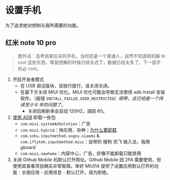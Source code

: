 # 设置手机
为了追求绝对控制与我所需要的功能。
## 红米 note 10 pro
> 题外话：高考结束后买的手机，当时还是一个普通人，自然不知道刷机解 bl root 这些东西，等我想解的时候已经太迟了，数据已经太多了。下一部手机必 root。
1. 开启开发者模式
    * 在 USB 调试版块，该放行放行，该关闭关闭。
    * 在最下方关闭 MIUI 优化。MIUI 优化可能会导致无法使用 adb install 安装软件。（报错 `INSTALL_FAILED_USER_RESTRICTED`）*顺带，这已经是一个持续至少 6 年的问题了。*
        * 关闭后刷新率会自动 120HZ，调回 60。
2. [使用 ADB](./adb.md) 卸载一些包
    * `com.miui.systemAdSolution`：广告
    * `com.miui.hybrid`：快应用，杂种；[为什么要卸载](./fuck_quickapp.md)
    * `com.sohu.inputmethod.sogou.xiaomi` & `com.iflytek.inputmethod.miui`：自带的 搜狗 讯飞 输入法，我用 gboard
    * `com.miui.newhome`：内容中心，广告，好像不能卸载只能禁用
3. 关闭 Github Mobile 的默认打开网址。Github Mobile 因 2FA 需要使用，但使用其查看项目确实非常智障。幸好 MIUI14 提供了设置应用默认打开的功能：长按应用 - 应用信息 - 默认打开，调为拒绝。